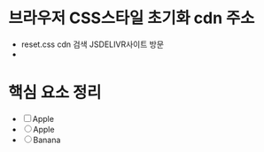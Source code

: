 # 브라우저 CSS스타일 초기화 cdn 주소
- reset.css cdn 검색 JSDELIVR사이트 방문
- <link rel="stylesheet" href="https://cdn.jsdelivr.net/npm/reset-css@5.0.1/reset.min.css">

# 핵심 요소 정리
- <lable><input type="checkbox" />Apple</lable>
- <lable><input type="radio" name="fruits" />Apple</lable>
- <lable><input type="radio" name="fruits" />Banana</lable>